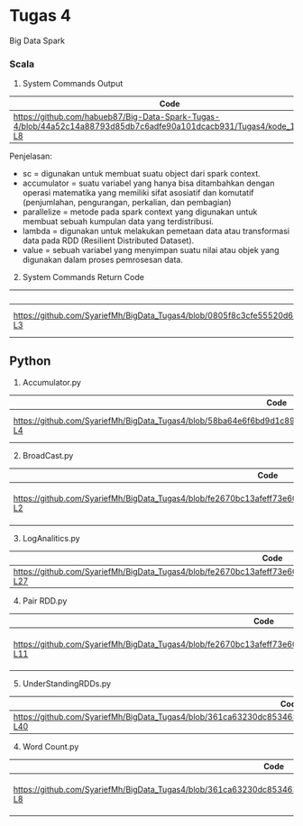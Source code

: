 # Tugas 4

Big Data Spark

### Scala

1. System Commands Output

| Code             | Screenshoot                                                                |
| ----------------- | ------------------------------------------------------------------ |
| https://github.com/habueb87/Big-Data-Spark-Tugas-4/blob/44a52c14a88793d85db7c6adfe90a101dcacb931/Tugas4/kode_1.py#L1-L8 | ![gambar](https://github.com/SyariefMh/BigData_Tugas4/blob/main/Screenshot%20(10).png) |

Penjelasan:
- sc = digunakan untuk membuat suatu object dari spark context.
- accumulator = suatu variabel yang hanya bisa ditambahkan dengan operasi matematika yang memiliki sifat asosiatif dan komutatif (penjumlahan, pengurangan, perkalian, dan pembagian)
- parallelize = metode pada spark context yang digunakan untuk membuat sebuah kumpulan data yang terdistribusi.
- lambda = digunakan untuk melakukan pemetaan data atau transformasi data pada RDD (Resilient Distributed Dataset).
- value = sebuah variabel yang menyimpan suatu nilai atau objek yang digunakan dalam proses pemrosesan data.

2. System Commands Return Code

| Code             | Screenshoot                                                                |
| ----------------- | ------------------------------------------------------------------ |
| https://github.com/SyariefMh/BigData_Tugas4/blob/0805f8c3cfe55520d6db451f803f52eecd97ef23/Chapter%203/SystemCommandsReturnCode.scala#L1-L3 | ![gambar](https://github.com/SyariefMh/BigData_Tugas4/blob/main/Screenshot%20(11).png) |

## Python

1. Accumulator.py

| Code             | Screenshoot                                                                |
| ----------------- | ------------------------------------------------------------------ |
| https://github.com/SyariefMh/BigData_Tugas4/blob/58ba64e6f6bd9d1c892cc33248860bb8e7a583eb/Chapter%203/Accumulator.py#L1-L4 | ![gambar](https://github.com/SyariefMh/BigData_Tugas4/blob/main/Screenshot%20(12).png) |

2. BroadCast.py

| Code             | Screenshoot                                                                |
| ----------------- | ------------------------------------------------------------------ |
| https://github.com/SyariefMh/BigData_Tugas4/blob/fe2670bc13afeff73e603c1a85f9c1b33e37ab18/Chapter%203/BroadCast.py#L1-L2 | ![gambar](https://github.com/SyariefMh/BigData_Tugas4/blob/main/Screenshot%202023-03-28%20094433.png) |

3. LogAnalitics.py

| Code             | Screenshoot                                                                |
| ----------------- | ------------------------------------------------------------------ |
| https://github.com/SyariefMh/BigData_Tugas4/blob/fe2670bc13afeff73e603c1a85f9c1b33e37ab18/Chapter%203/LogAnalytics.py#L1-L27 |  |

4. Pair RDD.py

| Code             | Screenshoot 
| ----------------- | ------------------------------------------------------------------ |
| https://github.com/SyariefMh/BigData_Tugas4/blob/fe2670bc13afeff73e603c1a85f9c1b33e37ab18/Chapter%203/PairRDD.py#L1-L11 | ![gambar](https://github.com/SyariefMh/BigData_Tugas4/blob/main/Screenshot%202023-03-28%20095523.png) |

5. UnderStandingRDDs.py

| Code             | Screenshoot                                                                |
| ----------------- | ------------------------------------------------------------------ |
| https://github.com/SyariefMh/BigData_Tugas4/blob/361ca63230dc853463d4f4d4eaa5da90bbd7ae10/Chapter%203/UnderstandingRDDs.py#L1-L40 |  |

4. Word Count.py

| Code             | Screenshoot 
| ----------------- | ------------------------------------------------------------------ |
|https://github.com/SyariefMh/BigData_Tugas4/blob/361ca63230dc853463d4f4d4eaa5da90bbd7ae10/Chapter%203/WordCount.py#L1-L8 | ![gambar](https://github.com/SyariefMh/BigData_Tugas4/blob/main/Screenshot%202023-03-28%20100125.png) |
